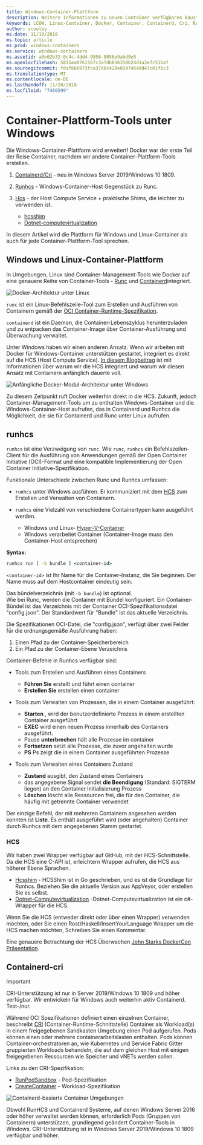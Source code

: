 ```yaml
---
title: Windows-Container-Plattform
description: Weitere Informationen zu neuen Container verfügbaren Bausteine in Windows.
keywords: LCOW, Linux-Container, Docker, Container, Containerd, Cri, Runhcs, runc
author: scooley
ms.date: 11/19/2018
ms.topic: article
ms.prod: windows-containers
ms.service: windows-containers
ms.assetid: a0e62b32-0c4c-4dd4-9956-8056e9abd9e5
ms.openlocfilehash: 5811ea0761567c3a7db036358b24d1a3e7c51baf
ms.sourcegitcommit: fdaf666973fca37d8c428e0247454dd47c01f1c3
ms.translationtype: MT
ms.contentlocale: de-DE
ms.lasthandoff: 11/20/2018
ms.locfileid: "7460599"
---
```

# <a name="container-platform-tools-on-windows"></a>Container-Plattform-Tools unter Windows

Die Windows-Container-Plattform wird erweitert!  Docker war der erste Teil der Reise Container, nachdem wir andere Container-Plattform-Tools erstellen.

1. [Containerd/Cri](https://github.com/containerd/cri) - neu in Windows Server 2019/Windows 10 1809.
1. [Runhcs](https://github.com/Microsoft/hcsshim/tree/master/cmd/runhcs) - Windows-Container-Host Gegenstück zu Runc.
1. [Hcs](https://docs.microsoft.com/virtualization/api/) - der Host Compute Service + praktische Shims, die leichter zu verwenden ist.

    * [hcsshim](https://github.com/microsoft/hcsshim)
    * [Dotnet-computevirtualization](https://github.com/microsoft/dotnet-computevirtualization)

In diesem Artikel wird die Plattform für Windows und Linux-Container als auch für jede Container-Plattform-Tool sprechen.

## <a name="windows-and-linux-container-platform"></a>Windows und Linux-Container-Plattform

In Umgebungen, Linux sind Container-Management-Tools wie Docker auf eine genauere Reihe von Container-Tools - [Runc](https://github.com/opencontainers/runc) und [Containerd](https://containerd.io/)integriert.

![Docker-Architektur unter Linux](media/docker-on-linux.png)

`runc` ist ein Linux-Befehlszeile-Tool zum Erstellen und Ausführen von Containern gemäß der [OCI Container-Runtime-Spezifikation](https://github.com/opencontainers/runtime-spec).

`containerd` ist ein Daemon, die Container-Lebenszyklus herunterzuladen und zu entpacken das Container-Image über Container-Ausführung und Überwachung verwaltet.

Unter Windows haben wir einen anderen Ansatz.  Wenn wir arbeiten mit Docker für Windows-Container unterstützen gestartet, integriert es direkt auf die HCS (Host Compute Service).  [In diesem Blogbeitrag](https://blogs.technet.microsoft.com/virtualization/2017/01/27/introducing-the-host-compute-service-hcs/) ist mit Informationen über warum wir die HCS integriert und warum wir diesen Ansatz mit Containern anfänglich dauerte voll.

![Anfängliche Docker-Modul-Architektur unter Windows](media/hcs.png)

Zu diesem Zeitpunkt ruft Docker weiterhin direkt in die HCS. Zukunft, jedoch Container-Management-Tools um zu enthalten Windows-Container und die Windows-Container-Host aufrufen, das in Containerd und Runhcs die Möglichkeit, die sie für Containerd und Runc unter Linux aufrufen.

## <a name="runhcs"></a>runhcs

`runhcs` ist eine Verzweigung von `runc`.  Wie `runc`, `runhcs` ein Befehlszeilen-Client für die Ausführung von Anwendungen gemäß der Open Container Initiative (OCI)-Format und eine kompatible Implementierung der Open Container Initiative-Spezifikation.

Funktionale Unterschiede zwischen Runc und Runhcs umfassen:

* `runhcs` unter Windows ausführen.  Er kommuniziert mit dem [HCS](containerd.md#hcs) zum Erstellen und Verwalten von Containern.
* `runhcs` eine Vielzahl von verschiedene Containertypen kann ausgeführt werden.

  * Windows und Linux- [Hyper-V-Container](../manage-containers/hyperv-container.md)
  * Windows verarbeitet Container (Container-Image muss den Container-Host entsprechen)

**Syntax:**

``` cmd
runhcs run [ -b bundle ] <container-id>
```

`<container-id>` ist Ihr Name für die Container-Instanz, die Sie beginnen. Der Name muss auf dem Hostcontainer eindeutig sein.

Das bündelverzeichnis (mit `-b bundle`) ist optional.  
Wie bei Runc, werden die Container mit Bündel konfiguriert. Ein Container-Bündel ist das Verzeichnis mit der Container OCI-Spezifikationsdatei "config.json".  Der Standardwert für "Bundle" ist das aktuelle Verzeichnis.

Die Spezifikationen OCI-Datei, die "config.json", verfügt über zwei Felder für die ordnungsgemäße Ausführung haben:

1. Einen Pfad zu der Container-Speicherbereich
1. Ein Pfad zu der Container-Ebene Verzeichnis

Container-Befehle in Runhcs verfügbar sind:

* Tools zum Erstellen und Ausführen eines Containers
  * **Führen Sie** erstellt und führt einen container
  * **Erstellen Sie** erstellen einen container

* Tools zum Verwalten von Prozessen, die in einem Container ausgeführt:
  * **Starten** , wird der benutzerdefinierte Prozess in einem erstellten Container ausgeführt
  * **EXEC** wird einen neuen Prozess innerhalb des Containers ausgeführt.
  * Pause **unterbrechen** hält alle Prozesse im container
  * **Fortsetzen** setzt alle Prozesse, die zuvor angehalten wurde
  * **PS** Ps zeigt die in einem Container ausgeführten Prozesse

* Tools zum Verwalten eines Containers Zustand
  * **Zustand** ausgibt, den Zustand eines Containers
  * das angegebene Signal sendet **die Beendigung** (Standard: SIGTERM liegen) an den Container Initialisierung Prozess
  * **Löschen** löscht alle Ressourcen frei, die für den Container, die häufig mit getrennte Container verwendet

Der einzige Befehl, der mit mehreren Containern angesehen werden konnten ist **Liste**.  Es enthält ausgeführt wird (oder angehalten) Container durch Runhcs mit dem angegebenen Stamm gestartet.

### <a name="hcs"></a>HCS

Wir haben zwei Wrapper verfügbar auf GitHub, mit der HCS-Schnittstelle. Da die HCS eine C-API ist, erleichtern Wrapper aufrufen, die HCS aus höherer Ebene Sprachen.  

* [Hcsshim](https://github.com/microsoft/hcsshim) - HCSShim ist in Go geschrieben, und es ist die Grundlage für Runhcs.
Beziehen Sie die aktuelle Version aus AppVeyor, oder erstellen Sie es selbst.
* [Dotnet-Computevirtualization](https://github.com/microsoft/dotnet-computevirtualization) -Dotnet-Computevirtualization ist ein c#-Wrapper für die HCS.

Wenn Sie die HCS (entweder direkt oder über einen Wrapper) verwenden möchten, oder Sie einen Rost/Haskell/InsertYourLanguage Wrapper um die HCS machen möchten, Schreiben Sie einen Kommentar.

Eine genauere Betrachtung der HCS Überwachen [John Starks DockerCon Präsentation](https://www.youtube.com/watch?v=85nCF5S8Qok).

## <a name="containerdcri"></a>Containerd-cri

> [!IMPORTANT]
> CRI-Unterstützung ist nur in Server 2019/Windows 10 1809 und höher verfügbar.  Wir entwickeln für Windows auch weiterhin aktiv Containerd.
> Test-/nur.

Während OCI Spezifikationen definiert einen einzelnen Container, beschreibt [CRI](https://github.com/kubernetes/kubernetes/blob/master/pkg/kubelet/apis/cri/runtime/v1alpha2/api.proto) (Container-Runtime-Schnittstelle) Container als Workload(s) in einem freigegebenen Sandkasten Umgebung einen Pod aufgerufen.  Pods können einen oder mehrere containerarbeitslasten enthalten.  Pods können Container-orchestratoren an, wie Kubernetes und Service Fabric Gitter gruppierten Workloads behandeln, die auf dem gleichen Host mit einigen freigegebenen Ressourcen wie Speicher und vNETs werden sollen.

Links zu den CRI-Spezifikation:

* [RunPodSandbox](https://github.com/kubernetes/kubernetes/blob/master/pkg/kubelet/apis/cri/runtime/v1alpha2/api.proto#L24) - Pod-Spezifikation
* [CreateContainer](https://github.com/kubernetes/kubernetes/blob/master/pkg/kubelet/apis/cri/runtime/v1alpha2/api.proto#L47) - Workload-Spezifikation

![Containerd-basierte Container Umgebungen](media/containerd-platform.png)

Obwohl RunHCS und Containerd Systeme, auf denen Windows Server 2016 oder höher verwaltet werden können, erforderlich Pods (Gruppen von Containern) unterstützen, grundlegend geändert Container-Tools in Windows.  CRI-Unterstützung ist in Windows Server 2019/Windows 10 1809 verfügbar und höher.